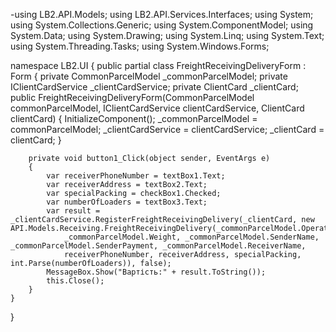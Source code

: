 -using LB2.API.Models;
using LB2.API.Services.Interfaces;
using System;
using System.Collections.Generic;
using System.ComponentModel;
using System.Data;
using System.Drawing;
using System.Linq;
using System.Text;
using System.Threading.Tasks;
using System.Windows.Forms;

namespace LB2.UI
{
    public partial class FreightReceivingDeliveryForm : Form
    {
        private CommonParcelModel _commonParcelModel;
        private IClientCardService _clientCardService;
        private ClientCard _clientCard;
        public FreightReceivingDeliveryForm(CommonParcelModel commonParcelModel, IClientCardService clientCardService, ClientCard clientCard)
        {
            InitializeComponent();
            _commonParcelModel = commonParcelModel;
            _clientCardService = clientCardService;
            _clientCard = clientCard;
        }

        private void button1_Click(object sender, EventArgs e)
        {
            var receiverPhoneNumber = textBox1.Text;
            var receiverAddress = textBox2.Text;
            var specialPacking = checkBox1.Checked;
            var numberOfLoaders = textBox3.Text;
            var result = _clientCardService.RegisterFreightReceivingDelivery(_clientCard, new API.Models.Receiving.FreightReceivingDelivery(_commonParcelModel.OperationDate,
                _commonParcelModel.Weight, _commonParcelModel.SenderName, _commonParcelModel.SenderPayment, _commonParcelModel.ReceiverName,
                receiverPhoneNumber, receiverAddress, specialPacking, int.Parse(numberOfLoaders)), false);
            MessageBox.Show("Вартість:" + result.ToString());
            this.Close();
        }
    }
}
